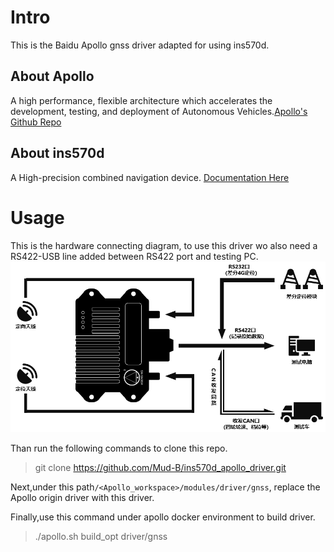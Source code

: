 #   Intro
This is the Baidu Apollo gnss driver adapted for using ins570d.

##  About Apollo
A high performance, flexible architecture which accelerates the development, testing, and deployment of Autonomous Vehicles.[Apollo's Github Repo](https://github.com/ApolloAuto/apollo)

##   About ins570d
A High-precision combined navigation device.    [Documentation Here](http://www.asensing.com/p_box)

#   Usage
This is the hardware connecting diagram, to use this driver wo also need a RS422-USB line added between RS422 port and testing PC.
![hw_interface](./img/hw_interface.jpg)

Than run the following commands to clone this repo.
>   git clone https://github.com/Mud-B/ins570d_apollo_driver.git

Next,under this path`/<Apollo_workspace>/modules/driver/gnss`, replace the Apollo origin driver with this driver.

Finally,use this command under apollo docker environment to build driver.
>   ./apollo.sh build_opt driver/gnss